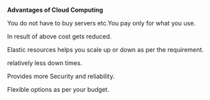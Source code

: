 **Advantages of Cloud Computing**

You do not have to buy servers etc.You pay only for what you use.

In result of above cost gets reduced.

Elastic resources helps you scale up or down as per the requirement.

relatively less down times.

Provides more Security and reliability.

Flexible options as per your budget.